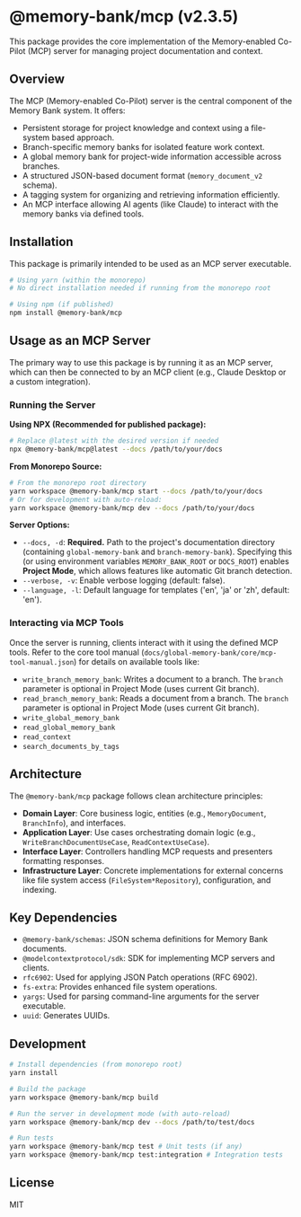 # @memory-bank/mcp (v2.3.5)

This package provides the core implementation of the Memory-enabled Co-Pilot (MCP) server for managing project documentation and context.

## Overview

The MCP (Memory-enabled Co-Pilot) server is the central component of the Memory Bank system. It offers:

- Persistent storage for project knowledge and context using a file-system based approach.
- Branch-specific memory banks for isolated feature work context.
- A global memory bank for project-wide information accessible across branches.
- A structured JSON-based document format (`memory_document_v2` schema).
- A tagging system for organizing and retrieving information efficiently.
- An MCP interface allowing AI agents (like Claude) to interact with the memory banks via defined tools.

## Installation

This package is primarily intended to be used as an MCP server executable.

```bash
# Using yarn (within the monorepo)
# No direct installation needed if running from the monorepo root

# Using npm (if published)
npm install @memory-bank/mcp
```

## Usage as an MCP Server

The primary way to use this package is by running it as an MCP server, which can then be connected to by an MCP client (e.g., Claude Desktop or a custom integration).

### Running the Server

**Using NPX (Recommended for published package):**

```bash
# Replace @latest with the desired version if needed
npx @memory-bank/mcp@latest --docs /path/to/your/docs
```

**From Monorepo Source:**

```bash
# From the monorepo root directory
yarn workspace @memory-bank/mcp start --docs /path/to/your/docs
# Or for development with auto-reload:
yarn workspace @memory-bank/mcp dev --docs /path/to/your/docs
```

**Server Options:**

- `--docs, -d`: **Required.** Path to the project's documentation directory (containing `global-memory-bank` and `branch-memory-bank`). Specifying this (or using environment variables `MEMORY_BANK_ROOT` or `DOCS_ROOT`) enables **Project Mode**, which allows features like automatic Git branch detection.
- `--verbose, -v`: Enable verbose logging (default: false).
- `--language, -l`: Default language for templates ('en', 'ja' or 'zh', default: 'en').

### Interacting via MCP Tools

Once the server is running, clients interact with it using the defined MCP tools. Refer to the core tool manual (`docs/global-memory-bank/core/mcp-tool-manual.json`) for details on available tools like:

- `write_branch_memory_bank`: Writes a document to a branch. The `branch` parameter is optional in Project Mode (uses current Git branch).
- `read_branch_memory_bank`: Reads a document from a branch. The `branch` parameter is optional in Project Mode (uses current Git branch).
- `write_global_memory_bank`
- `read_global_memory_bank`
- `read_context`
- `search_documents_by_tags`

## Architecture

The `@memory-bank/mcp` package follows clean architecture principles:

- **Domain Layer**: Core business logic, entities (e.g., `MemoryDocument`, `BranchInfo`), and interfaces.
- **Application Layer**: Use cases orchestrating domain logic (e.g., `WriteBranchDocumentUseCase`, `ReadContextUseCase`).
- **Interface Layer**: Controllers handling MCP requests and presenters formatting responses.
- **Infrastructure Layer**: Concrete implementations for external concerns like file system access (`FileSystem*Repository`), configuration, and indexing.

## Key Dependencies

- `@memory-bank/schemas`: JSON schema definitions for Memory Bank documents.
- `@modelcontextprotocol/sdk`: SDK for implementing MCP servers and clients.
- `rfc6902`: Used for applying JSON Patch operations (RFC 6902).
- `fs-extra`: Provides enhanced file system operations.
- `yargs`: Used for parsing command-line arguments for the server executable.
- `uuid`: Generates UUIDs.

## Development

```bash
# Install dependencies (from monorepo root)
yarn install

# Build the package
yarn workspace @memory-bank/mcp build

# Run the server in development mode (with auto-reload)
yarn workspace @memory-bank/mcp dev --docs /path/to/test/docs

# Run tests
yarn workspace @memory-bank/mcp test # Unit tests (if any)
yarn workspace @memory-bank/mcp test:integration # Integration tests
```

## License

MIT
